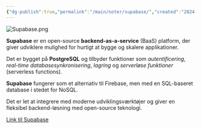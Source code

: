 ```yaml
---
{"dg-publish":true,"permalink":"/main/noter/supabase/","created":"2024-10-03T11:56:03.864+02:00"}
---
```


![Supabase.png](/img/user/Supabase.png)

**Supabase** er en open-source **backend-as-a-service** (BaaS) platform, der giver udviklere mulighed for hurtigt at bygge og skalere applikationer. 

Det er bygget på **PostgreSQL** og tilbyder funktioner som *autentificering*, *real-time databasesynkronisering*, *lagring* og *serverløse funktioner* (serverless functions). 

**Supabase** fungerer som et alternativ til Firebase, men med en SQL-baseret database i stedet for NoSQL. 

Det er let at integrere med moderne udviklingsværktøjer og giver en fleksibel backend-løsning med open-source teknologi.

[Link til Supabase](https://supabase.com/)